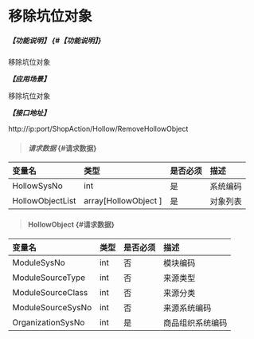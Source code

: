# 移除坑位对象

##### _【功能说明】_ {#【功能说明】}

移除坑位对象

_**【应用场景】**_

移除坑位对象

_**【接口地址】**_

http://ip:port/ShopAction/Hollow/RemoveHollowObject

> #### _请求数据_ {#请求数据}

| 变量名 | 类型 | 是否必须 | 描述 |
| :--- | :--- | :--- | :--- |
| HollowSysNo | int | 是 | 系统编码 |
| HollowObjectList| array[HollowObject ] | 是 | 对象列表 |


> #### HollowObject {#请求数据}

| 变量名 | 类型 | 是否必须 | 描述 |
| :--- | :--- | :--- | :--- |
| ModuleSysNo | int | 否 | 模块编码 |
| ModuleSourceType | int | 否 | 来源类型 |
| ModuleSourceClass | int | 否 | 来源分类 |
| ModuleSourceSysNo | int | 否 | 来源系统编码 |
| OrganizationSysNo | int | 是 | 商品组织系统编码 |




